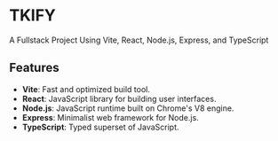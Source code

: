 # TKIFY

A Fullstack Project Using Vite, React, Node.js, Express, and TypeScript

## Features

- **Vite**: Fast and optimized build tool.
- **React**: JavaScript library for building user interfaces.
- **Node.js**: JavaScript runtime built on Chrome's V8 engine.
- **Express**: Minimalist web framework for Node.js.
- **TypeScript**: Typed superset of JavaScript.
